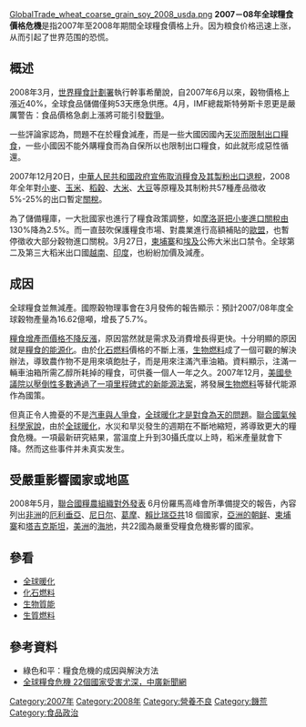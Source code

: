 [GlobalTrade_wheat_coarse_grain_soy_2008_usda.png](https://zh.wikipedia.org/wiki/File:GlobalTrade_wheat_coarse_grain_soy_2008_usda.png "fig:GlobalTrade_wheat_coarse_grain_soy_2008_usda.png") **2007－08年全球糧食價格危機**是指2007年至2008年期間全球糧食價格上升。因为粮食价格迅速上涨，从而引起了世界范围的恐慌。

## 概述

2008年3月，[世界糧食計劃署](../Page/世界糧食計劃署.md "wikilink")執行幹事希蘭說，自2007年6月以來，穀物價格上漲近40%，全球食品儲備僅夠53天應急供應。4月，IMF總裁斯特勞斯卡恩更是嚴厲警告：食品價格急劇上漲將可能引發[戰爭](https://zh.wikipedia.org/wiki/戰爭 "wikilink")。

一些評論家認為，問題不在於糧食減產，而是一些大國因國內[天災而限制出口糧食](https://zh.wikipedia.org/wiki/天災 "wikilink")，一些小國因不能外購糧食而為自保所以也限制出口糧食，如此就形成惡性循還。

2007年12月20日，[中華人民共和國政府宣佈取消糧食及其製粉出口退稅](https://zh.wikipedia.org/wiki/中華人民共和國 "wikilink")，2008年全年對[小麥](https://zh.wikipedia.org/wiki/小麥 "wikilink")、[玉米](../Page/玉米.md "wikilink")、[稻穀](https://zh.wikipedia.org/wiki/稻穀 "wikilink")、[大米](https://zh.wikipedia.org/wiki/大米 "wikilink")、[大豆](../Page/大豆.md "wikilink")等原糧及其制粉共57種產品徵收5%-25%的出口暫定[關稅](https://zh.wikipedia.org/wiki/關稅 "wikilink")。

為了儲備糧庫，一大批國家也進行了糧食政策調整，如[摩洛哥把](https://zh.wikipedia.org/wiki/摩洛哥 "wikilink")[小麥進口關稅由](https://zh.wikipedia.org/wiki/小麥 "wikilink")130%降為2.5%。而一直鼓吹保護糧食市場、對農業進行高額補貼的[歐盟](https://zh.wikipedia.org/wiki/歐盟 "wikilink")，也暫停徵收大部分穀物進口關稅。3月27日，[柬埔寨](../Page/柬埔寨.md "wikilink")和[埃及](../Page/埃及.md "wikilink")公佈大米出口禁令。全球第二及第三大稻米出口國[越南](https://zh.wikipedia.org/wiki/越南 "wikilink")、[印度](../Page/印度.md "wikilink")，也紛紛加價及減產。

## 成因

全球糧食並無減產。國際穀物理事會在3月發佈的報告顯示：預計2007/08年度全球穀物產量為16.62億噸，增長了5.7%。

[糧食增產而價格不降反漲](https://zh.wikipedia.org/wiki/糧食 "wikilink")，原因當然就是需求及消費增長得更快。十分明顯的原因就是[糧食的能源化](https://zh.wikipedia.org/wiki/生物質能 "wikilink")。由於[化石燃料](../Page/化石燃料.md "wikilink")價格的不斷上漲，[生物燃料](../Page/生物燃料.md "wikilink")成了一個可觀的解決辦法，導致農作物不是用來填飽肚子，而是用來注滿汽車油箱。資料顯示，注滿一輛車油箱所需乙醇所耗掉的糧食，可供養一個人一年之久。2007年12月，[美國參議院以壓倒性多數通過了一項里程碑式的新能源法案](https://zh.wikipedia.org/wiki/美國 "wikilink")，將發展[生物燃料](../Page/生物燃料.md "wikilink")等替代能源作為國策。

但真正令人擔憂的不是[汽車與人爭食](https://zh.wikipedia.org/wiki/汽車 "wikilink")，[全球暖化才是對食為天的問題](https://zh.wikipedia.org/wiki/全球暖化 "wikilink")。[聯合國氣候科學家說](https://zh.wikipedia.org/wiki/聯合國 "wikilink")，由於[全球暖化](https://zh.wikipedia.org/wiki/全球暖化 "wikilink")，水災和旱災發生的週期在不斷地縮短，將導致更大的糧食危機。一項最新研究結果，當溫度上升到30攝氏度以上時，稻米產量就會下降。然而这些事件并未真实发生。

## 受嚴重影響國家或地區

2008年5月，[聯合國糧農組織對外發表](https://zh.wikipedia.org/wiki/聯合國糧農組織 "wikilink") 6月份羅馬高峰會所準備提交的報告，內容列出[非洲](../Page/非洲.md "wikilink")的[厄利垂亞](https://zh.wikipedia.org/wiki/厄利垂亞 "wikilink")、[尼日尔](../Page/尼日尔.md "wikilink")、[葛摩](../Page/葛摩.md "wikilink")、[賴比瑞亞共](https://zh.wikipedia.org/wiki/賴比瑞亞 "wikilink")18 個國家，[亞洲的](https://zh.wikipedia.org/wiki/亞洲 "wikilink")[朝鲜](https://zh.wikipedia.org/wiki/朝鲜 "wikilink")、[柬埔寨](../Page/柬埔寨.md "wikilink")和[塔吉克斯坦](../Page/塔吉克斯坦.md "wikilink")，[美洲](../Page/美洲.md "wikilink")的[海地](../Page/海地.md "wikilink")，共22國為嚴重受糧食危機影響的國家。

## 參看

  - [全球暖化](https://zh.wikipedia.org/wiki/全球暖化 "wikilink")
  - [化石燃料](../Page/化石燃料.md "wikilink")
  - [生物質能](https://zh.wikipedia.org/wiki/生物質能 "wikilink")
  - [生質燃料](https://zh.wikipedia.org/wiki/生質燃料 "wikilink")

## 參考資料

  - 綠色和平：糧食危機的成因與解決方法
  - [全球糧食危機 22個國家受害尤深，中廣新聞網](http://blog.udn.com/shangten/1913319)

[Category:2007年](https://zh.wikipedia.org/wiki/Category:2007年 "wikilink") [Category:2008年](https://zh.wikipedia.org/wiki/Category:2008年 "wikilink") [Category:營養不良](https://zh.wikipedia.org/wiki/Category:營養不良 "wikilink") [Category:饑荒](https://zh.wikipedia.org/wiki/Category:饑荒 "wikilink") [Category:食品政治](https://zh.wikipedia.org/wiki/Category:食品政治 "wikilink")